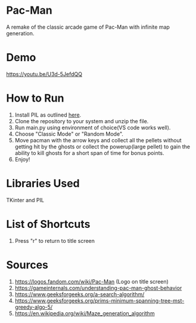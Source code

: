 # Pac-Man
A remake of the classic arcade game of Pac-Man with infinite map generation.
# Demo
https://youtu.be/U3d-5JefdQQ
# How to Run
1. Install PIL as outlined [here](https://www.cs.cmu.edu/~112/notes/notes-graphics.html#installingModules).
2. Clone the repository to your system and unzip the file.
3. Run main.py using environment of choice(VS code works well).
4. Choose "Classic Mode" or "Random Mode".
5. Move pacman with the arrow keys and collect all the pellets without getting hit by the ghosts or collect the powerup(large pellet) to gain the ability to kill ghosts for a short span of time for bonus points.
7. Enjoy!
# Libraries Used
TKinter and PIL
# List of Shortcuts
1. Press "r" to return to title screen
# Sources
1. https://logos.fandom.com/wiki/Pac-Man (Logo on title screen)
2. https://gameinternals.com/understanding-pac-man-ghost-behavior
3. https://www.geeksforgeeks.org/a-search-algorithm/
4. https://www.geeksforgeeks.org/prims-minimum-spanning-tree-mst-greedy-algo-5/
5. https://en.wikipedia.org/wiki/Maze_generation_algorithm
